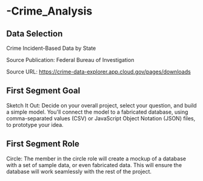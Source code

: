 # -Crime_Analysis

## Data Selection

Crime Incident-Based Data by State

Source Publication: Federal Bureau of Investigation

Source URL: https://crime-data-explorer.app.cloud.gov/pages/downloads


## First Segment Goal

Sketch It Out: Decide on your overall project, select your question, and build a simple model. You'll connect the model to a fabricated database, using comma-separated values (CSV) or JavaScript Object Notation (JSON) files, to prototype your idea.

## First Segment Role

Circle: The member in the circle role will create a mockup of a database with a set of sample data, or even fabricated data. This will ensure the database will work seamlessly with the rest of the project.
